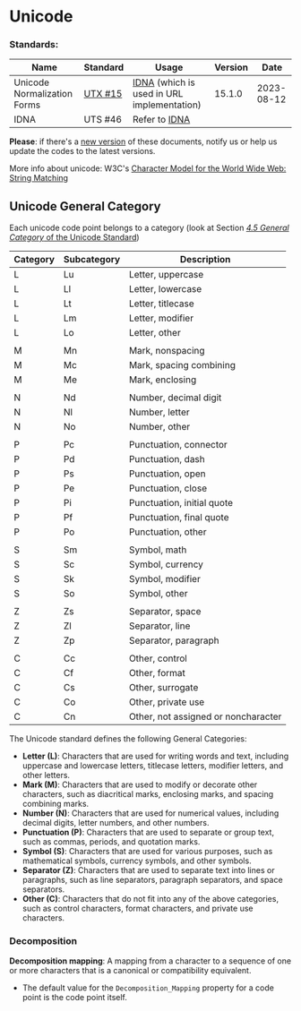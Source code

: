 # Unicode

### Standards:

| Name                        | Standard                                                     | Usage                                                               | Version | Date       |
|-----------------------------|--------------------------------------------------------------|---------------------------------------------------------------------|---------|------------|
| Unicode Normalization Forms | [UTX #15](https://www.unicode.org/reports/tr15/tr15-54.html) | [IDNA](../uri/idna/README.md) (which is used in URL implementation) | 15.1.0  | 2023-08-12 |
| IDNA                        | UTS #46                                                      | Refer to [IDNA](../uri/idna/README.md)                              |         |            |

**Please**: if there's a [new version](https://www.unicode.org/versions/latest/) of these documents, notify us or help
us update the codes to the latest versions.

More info about unicode: W3C's [Character Model for the World Wide Web: String Matching](https://www.w3.org/TR/charmod-norm/)

## Unicode General Category

Each unicode code point belongs to a category (look at Section [*4.5 General
Category* of the Unicode Standard](http://www.unicode.org/versions/Unicode15.0.0/ch04.pdf#G124142))

| Category | Subcategory | Description                         |
|----------|-------------|-------------------------------------|
| L        | Lu          | Letter, uppercase                   |
| L        | Ll          | Letter, lowercase                   |
| L        | Lt          | Letter, titlecase                   |
| L        | Lm          | Letter, modifier                    |
| L        | Lo          | Letter, other                       |
|          |             |                                     |
| M        | Mn          | Mark, nonspacing                    |
| M        | Mc          | Mark, spacing combining             |
| M        | Me          | Mark, enclosing                     |
|          |             |                                     |
| N        | Nd          | Number, decimal digit               |
| N        | Nl          | Number, letter                      |
| N        | No          | Number, other                       |
|          |             |                                     |
| P        | Pc          | Punctuation, connector              |
| P        | Pd          | Punctuation, dash                   |
| P        | Ps          | Punctuation, open                   |
| P        | Pe          | Punctuation, close                  |
| P        | Pi          | Punctuation, initial quote          |
| P        | Pf          | Punctuation, final quote            |
| P        | Po          | Punctuation, other                  |
|          |             |                                     |
| S        | Sm          | Symbol, math                        |
| S        | Sc          | Symbol, currency                    |
| S        | Sk          | Symbol, modifier                    |
| S        | So          | Symbol, other                       |
|          |             |                                     |
| Z        | Zs          | Separator, space                    |
| Z        | Zl          | Separator, line                     |
| Z        | Zp          | Separator, paragraph                |
|          |             |                                     |
| C        | Cc          | Other, control                      |
| C        | Cf          | Other, format                       |
| C        | Cs          | Other, surrogate                    |
| C        | Co          | Other, private use                  |
| C        | Cn          | Other, not assigned or noncharacter |

The Unicode standard defines the following General Categories:

* **Letter (L)**: Characters that are used for writing words and text, including uppercase and lowercase letters,
  titlecase letters, modifier letters, and other letters.
* **Mark (M)**: Characters that are used to modify or decorate other characters, such as diacritical marks, enclosing
  marks, and spacing combining marks.
* **Number (N)**: Characters that are used for numerical values, including decimal digits, letter numbers, and other
  numbers.
* **Punctuation (P)**: Characters that are used to separate or group text, such as commas, periods, and quotation marks.
* **Symbol (S)**: Characters that are used for various purposes, such as mathematical symbols, currency symbols, and
  other symbols.
* **Separator (Z)**: Characters that are used to separate text into lines or paragraphs, such as line separators,
  paragraph separators, and space separators.
* **Other (C)**: Characters that do not fit into any of the above categories, such as control characters, format
  characters, and private use characters.

### Decomposition

**Decomposition mapping**: A mapping from a character to a sequence of one or more
characters that is a canonical or compatibility equivalent.

- The default value for the `Decomposition_Mapping` property for a code point is the code point itself.